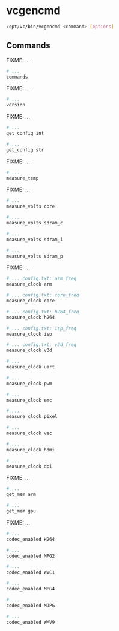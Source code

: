 
# vcgencmd

```sh
/opt/vc/bin/vcgencmd <command> [options]
```

## Commands

FIXME: ...
```sh
# ...
commands
```

FIXME: ...
```sh
# ...
version
```

FIXME: ...
```sh
# ...
get_config int

# ...
get_config str
```

FIXME: ...
```sh
# ...
measure_temp
```

FIXME: ...
```sh
# ...
measure_volts core

# ...
measure_volts sdram_c

# ...
measure_volts sdram_i

# ...
measure_volts sdram_p
```

FIXME: ...
```sh
# ... config.txt: arm_freq
measure_clock arm

# ... config.txt: core_freq
measure_clock core

# ... config.txt: h264_freq
measure_clock h264

# ... config.txt: isp_freq
measure_clock isp

# ... config.txt: v3d_freq
measure_clock v3d

# ...
measure_clock uart

# ...
measure_clock pwm

# ...
measure_clock emc

# ...
measure_clock pixel

# ...
measure_clock vec

# ...
measure_clock hdmi

# ...
measure_clock dpi
```

FIXME: ...
```sh
# ...
get_mem arm

# ...
get_mem gpu
```

FIXME: ...
```sh
# ...
codec_enabled H264

# ...
codec_enabled MPG2

# ...
codec_enabled WVC1

# ...
codec_enabled MPG4

# ...
codec_enabled MJPG

# ...
codec_enabled WMV9
```
